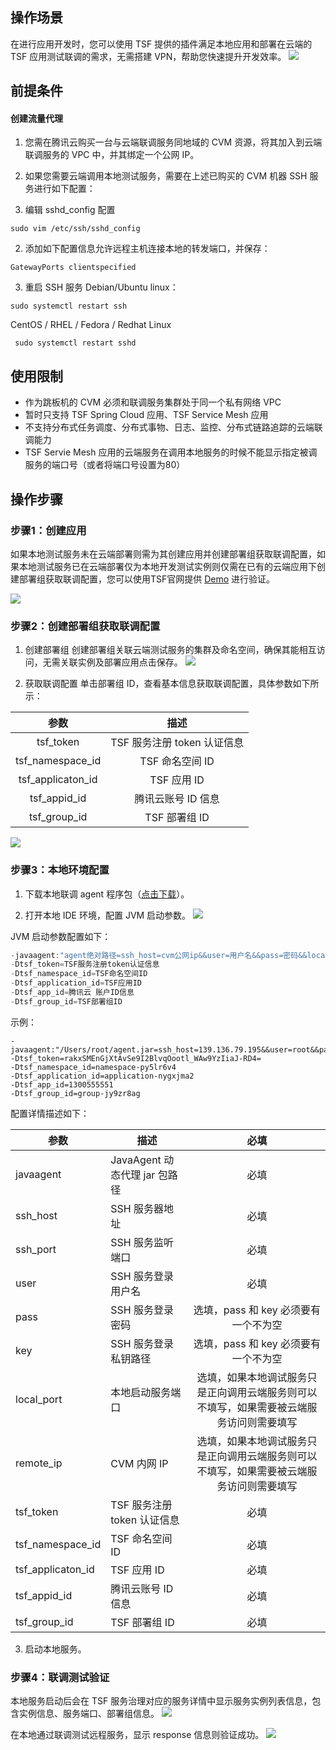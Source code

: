 ## 操作场景     
在进行应用开发时，您可以使用 TSF 提供的插件满足本地应用和部署在云端的 TSF 应用测试联调的需求，无需搭建 VPN，帮助您快速提升开发效率。
![](https://main.qcloudimg.com/raw/0e0f60952483f7412c8c8dc3e6cb91a1.png)
## 前提条件

#### 创建流量代理
1. 您需在腾讯云购买一台与云端联调服务同地域的 CVM 资源，将其加入到云端联调服务的 VPC 中，并其绑定一个公网 IP。

2. 如果您需要云端调用本地测试服务，需要在上述已购买的 CVM 机器 SSH 服务进行如下配置：
 1. 编辑 sshd_config 配置
```shell
sudo vim /etc/ssh/sshd_config
```
 2. 添加如下配置信息允许远程主机连接本地的转发端口，并保存：
```shell
GatewayPorts clientspecified
```
 3. 重启 SSH 服务
Debian/Ubuntu linux：
```shell
sudo systemctl restart ssh
```
CentOS / RHEL / Fedora / Redhat Linux 
``` Shell
 sudo systemctl restart sshd
```

## 使用限制
- 作为跳板机的 CVM 必须和联调服务集群处于同一个私有网络 VPC 
- 暂时只支持 TSF Spring Cloud 应用、TSF Service Mesh 应用
- 不支持分布式任务调度、分布式事物、日志、监控、分布式链路追踪的云端联调能力
- TSF Servie Mesh 应用的云端服务在调用本地服务的时候不能显示指定被调服务的端口号（或者将端口号设置为80）

## 操作步骤
### 步骤1：创建应用
如果本地测试服务未在云端部署则需为其创建应用并创建部署组获取联调配置，如果本地测试服务已在云端部署仅为本地开发测试实例则仅需在已有的云端应用下创建部署组获取联调配置，您可以使用TSF官网提供  [Demo](https://github.com/tencentyun/tsf-simple-demo) 进行验证。

![](https://main.qcloudimg.com/raw/f37e974b21521432a57cbaf88fc3d91f.png)

### 步骤2：创建部署组获取联调配置
1. 创建部署组
创建部署组关联云端测试服务的集群及命名空间，确保其能相互访问，无需关联实例及部署应用点击保存。
![](https://main.qcloudimg.com/raw/d01e18ce172d6c9f25de1aca4b4e9c1c.png)

2. 获取联调配置
单击部署组 ID，查看基本信息获取联调配置，具体参数如下所示：

|       参数        |           描述            |
  | :---------------: | :-----------------------: |
  |     tsf_token     | TSF 服务注册 token 认证信息 |
  | tsf_namespace_id  |       TSF 命名空间 ID       |
  | tsf_applicaton_id |         TSF 应用 ID         |
  |   tsf_appid_id    |     腾讯云账号 ID 信息     |
  |   tsf_group_id    |        TSF 部署组 ID        |

  ![](https://main.qcloudimg.com/raw/5f055cfb0000c549d89038b33a23c453.png)

### 步骤3：本地环境配置

1. 下载本地联调 agent 程序包（[点击下载](https://tsf-sdk-offline-install-1300555551.cos.ap-guangzhou.myqcloud.com/agent-2.0.jar "download")）。

2. 打开本地 IDE 环境，配置 JVM 启动参数。
![](https://main.qcloudimg.com/raw/b23ffb58e4487e21d5bbb30c848fdf67.png)

JVM 启动参数配置如下：
```java
-javaagent:"agent绝对路径=ssh_host=cvm公网ip&&user=用户名&&pass=密码&&local_port=本地服务启动端口&&remote_ip=cvm内网ip"
-Dtsf_token=TSF服务注册token认证信息
-Dtsf_namespace_id=TSF命名空间ID
-Dtsf_application_id=TSF应用ID
-Dtsf_app_id=腾讯云 账户ID信息
-Dtsf_group_id=TSF部署组ID
```

示例：
```
-javaagent:"/Users/root/agent.jar=ssh_host=139.136.79.195&&user=root&&pass=123456tt&&local_port=8080&&remote_ip=172.30.0.93"
-Dtsf_token=rakxSMEnGjXtAvSe9I2BlvqOootl_WAw9YzIiaJ-RD4= 
-Dtsf_namespace_id=namespace-py5lr6v4 
-Dtsf_application_id=application-nygxjma2
-Dtsf_app_id=1300555551 
-Dtsf_group_id=group-jy9zr8ag
```

配置详情描述如下：

| 参数              | 描述                       |                             必填                             |
| ----------------- | -------------------------- | :----------------------------------------------------------: |
| javaagent         | JavaAgent 动态代理 jar 包路径 |                             必填                             |
| ssh_host          | SSH 服务器地址              |                             必填                             |
| ssh_port          | SSH 服务监听端口            |                             必填                             |
| user              | SSH 服务登录用户名          |                             必填                             |
| pass              | SSH 服务登录密码            |              选填，pass 和 key 必须要有一个不为空               |
| key               | SSH 服务登录私钥路径        |              选填，pass 和 key 必须要有一个不为空               |
| local_port        | 本地启动服务端口           | 选填，如果本地调试服务只是正向调用云端服务则可以不填写，如果需要被云端服务访问则需要填写 |
| remote_ip         | CVM 内网 IP                | 选填，如果本地调试服务只是正向调用云端服务则可以不填写，如果需要被云端服务访问则需要填写 |
| tsf_token         | TSF 服务注册 token 认证信息  |                             必填                             |
| tsf_namespace_id  | TSF 命名空间 ID              |                             必填                             |
| tsf_applicaton_id | TSF 应用 ID                  |                             必填                             |
| tsf_appid_id      | 腾讯云账号 ID 信息          |                             必填                             |
| tsf_group_id      | TSF 部署组 ID                |                             必填                             |

3. 启动本地服务。

### 步骤4：联调测试验证

 本地服务启动后会在 TSF 服务治理对应的服务详情中显示服务实例列表信息，包含实例信息、服务端口、部署组信息。
![](https://main.qcloudimg.com/raw/98c94da1184b2c09c462239b989af15b.png)

在本地通过联调测试远程服务，显示 response 信息则验证成功。
![](https://main.qcloudimg.com/raw/a5597f52bcca95e4c4984e3d007cf1bb.png)

